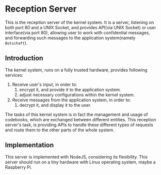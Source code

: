 Reception Server
================

This is the reception server of the kernel system. It is a server, listening
on both port 80 and a UNIX Socket, and provides API(via UNIX Socket) or user
interface(via port 80), allowing user to work with confidential messages, and
forwarding such messages to the application system(namely `Botschaft`).

## Introduction
The kernel system, runs on a fully trusted hardware, provides following
services:

1. Receive user's input, in order to:
    1. encrypt it, and provide it to the application system.
    2. adjust necessary configurations within the kernel system.
2. Receive messages from the application system, in order to:
    1. decrypt it, and display it to the user.

The tasks of this kernel system is in fact the management and usage of
codebooks, which are exchanged between different entities. This reception
server's task, is providing APIs to handle these different types of requests
and route them to the other parts of the whole system.

## Implementation
This server is implemented with NodeJS, considering its flexibility. This
server should run on a tiny hardware with Linux operating system, maybe
a Raspberry Pi.
